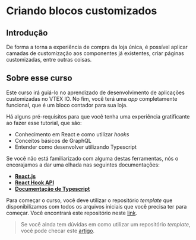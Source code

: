 # Criando blocos customizados

## Introdução

De forma a torna a experiência de compra da loja única, é possível aplicar camadas de customização aos componentes já existentes, criar páginas customizadas, entre outras coisas.

## Sobre esse curso

Este curso irá guiá-lo no aprendizado de desenvolvimento de aplicações customizadas no VTEX IO. No fim, você terá uma _app_ completamente funcional, que é um bloco contador para sua loja.

Há alguns pré-requisitos para que você tenha uma experiência gratificante ao fazer esse tutorial, que são:

- Conhecimento em React e como utilizar _hooks_
- Conceitos básicos de GraphQL
- Entender como desenvolver utilizando Typescript

Se você não está familiarizado com alguma destas ferramentas, nós o encorajamos a dar uma olhada nas seguintes documentações:

- [**React.js**](https://reactjs.org/)
- [**React Hook API**](https://reactjs.org/docs/hooks-intro.html)
- [**Documentação de Typescript**](https://www.typescriptlang.org/)

Para começar o curso, você deve utilizar o repositório _template_ que disponibilizamos com todos os arquivos iniciais que você precisa ter para começar. Você encontrará este repositório neste [link](https://github.com/vtex-trainings/store-block-template).

> Se você ainda tem dúvidas em como utilizar um repositório _template_, você pode checar este [artigo](https://learn.vtex.com/page/como-utilizar-um-reposit%C3%B3rio-template).
